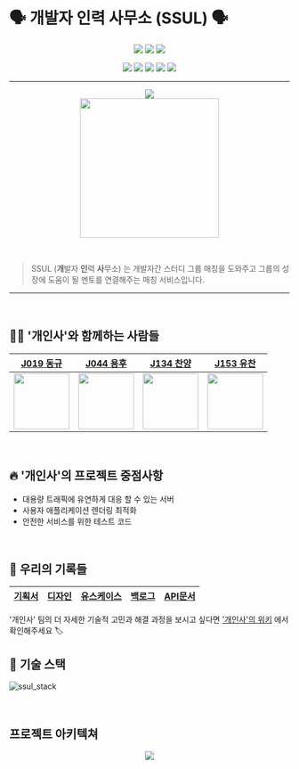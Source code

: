 # 🗣 개발자 인력 사무소 (SSUL) 🗣 

<p align='center'>
    <img src="https://img.shields.io/badge/React-v17.0.1-blue?logo=React"/>
    <img src="https://img.shields.io/badge/node.js-v16.8.0-green?logo=Node.js"/>
    <img src="https://img.shields.io/badge/express-v16.8.0-000000?logo=express"/>
 </p>
<p align='center'>
    <img src="https://img.shields.io/badge/mysql-v16.8.0-4479A1?logo=mysql"/>
    <img src="https://img.shields.io/badge/storybook-v6.0.28-ff69b4?logo=storybook"/>
    <img src="https://img.shields.io/badge/Typescript-v4.0.5-blue?logo=typescript"/>
    <img src="https://img.shields.io/badge/jest-v26.6.3-orange?logo=jest"/>
<img src="https://img.shields.io/badge/cypress-^7.11.0-17202C?logo=cypress">
  
</p>

---


<p align="center">
  <img src="https://hits.seeyoufarm.com/api/count/incr/badge.svg?url=https%3A%2F%2Fgithub.com%2Fboostcampwm-2021%2Fweb32-SSUL&count_bg=%2300C5AA&title_bg=%23555555&icon=&icon_color=%23E7E7E7&title=hits&edge_flat=false"/>
  
  <br>
  
<img width="250" height="250" src="https://i.imgur.com/fZ4cxsz.png" />
</p>
    
<br>
    
> SSUL (**개**발자 **인**력 **사**무소) 는 개발자간 스터디 그룹 매칭을 도와주고 그룹의 성장에 도움이 될 멘토를 연결해주는 매칭 서비스입니다.
</p>

---

<br>

## 🧑‍💻 '개인사'와 함께하는 사람들

|[J019 동규](https://github.com/donggggg)|[J044 용후](https://github.com/who-is-hu)|[J134 찬양](https://github.com/ChanYangYu)|[J153 유찬](https://github.com/yuchanleeme)|
|----|----|----|----|
|<img src="https://github.com/donggggg.png" width="100">|<img src="https://github.com/who-is-hu.png" width="100">|<img src="https://github.com/ChanYangYu.png" width="100">|<img src="https://github.com/yuchanleeme.png" width="100">|

<br>

## 🔥 '개인사'의 프로젝트 중점사항
- 대용량 트래픽에 유연하게 대응 할 수 있는 서버
- 사용자 애플리케이션 렌더링 최적화
- 안전한 서비스를 위한 테스트 코드 

<br>

## 📖 우리의 기록들
|[기획서](https://github.com/boostcampwm-2021/web32-SSUL/wiki/presentation)|[디자인](https://www.figma.com/file/HhISNb5VOEJcImzU7MLNzx/%EA%B0%9C%EC%9D%B8%EC%82%AC-%EB%94%94%EC%9E%90%EC%9D%B8?node-id=0%3A1) |[유스케이스](https://github.com/boostcampwm-2021/web32-SSUL/wiki/usecase) |[백로그](https://docs.google.com/spreadsheets/d/13m40j3O4UW8cnAGXQQES4ArYoOeRdhcYtkemZihU6RI/edit?usp=sharing) |[API문서](https://github.com/boostcampwm-2021/web32-SSUL/wiki/API) |
|-|-|-|-|-|

'개인사' 팀의 더 자세한 기술적 고민과 해결 과정을 보시고 싶다면 ['개인사'의 위키](https://github.com/boostcampwm-2021/web32-SSUL/wiki) 에서 확인해주세요 🏷
<br>

## 🔧 기술 스택
![ssul_stack](https://user-images.githubusercontent.com/6914465/142112752-e9ceac22-8d1d-4d37-83da-24795c799ea8.jpg)

<br>

## 프로젝트 아키텍쳐
<p align='center'>
    <img src="https://user-images.githubusercontent.com/6914465/142121531-1fa4ea3c-b570-4426-bbf5-8c9c7efd4361.jpg"/>
 </p>
